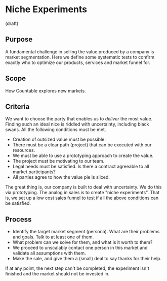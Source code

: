 # Niche Experiments

(draft)

## Purpose

A fundamental challenge in selling the value produced by a company is market segmentation. Here we define some systematic tests to confirm exactly who to optimize our products, services and market funnel for.

## Scope

How Countable explores new markets.

## Criteria

We want to choose the party that enables us to *deliver* the most value. Finding such an ideal nice is riddled with uncertainty, including black swans. All the following conditions must be met.

  * Creation of outsized value must be possible.
  * There must be a clear path (project) that can be executed with our resources.
  * We must be able to use a prototyping approach to create the value.
  * The project must be motivating to our team.
  * Legal needs must be satisfied. Is there a contract agreeable to all market participants?
  * All parties agree to how the value pie is sliced.

The great thing is, our company is built to deal with uncertainty. We do this via prototyping. The analog in sales is to create "niche experiments". That is, we set up a low cost sales funnel to test if all the above conditions can be satisfied.

## Process

  * Identify the target market segment (persona). What are their problems and goals. Talk to at least one of them.
  * What problem can we solve for them, and what is it worth to them?
  * We proceed to unscalably contact one person in this market and validate all assumptions with them.
  * Make the sale, and give them a (small) deal to say thanks for their help.

If at any point, the next step can't be completed, the experiment isn't finished and the market should not be invested in.
